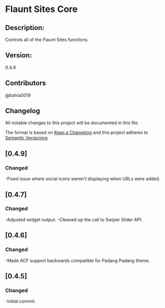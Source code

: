 Flaunt Sites Core
===

## Description: 
Controls all of the Flaunt Sites functions.
## Version: 
0.4.9
## Contributors
@bahia0019

## Changelog
All notable changes to this project will be documented in this file.

The format is based on [Keep a Changelog](http://keepachangelog.com/en/1.0.0/)
and this project adheres to [Semantic Versioning](http://semver.org/spec/v2.0.0.html).

## [0.4.9]
### Changed 
-Fixed issue where social icons weren't displaying when URLs were added.  

## [0.4.7]
### Changed 
-Adjusted widget output.
-Cleaned up the call to Swiper Slider API.  

## [0.4.6]
### Changed 
-Made ACF support backwards compatible for Padang Padang theme. 

## [0.4.5]
### Changed 
-Initial commit.

